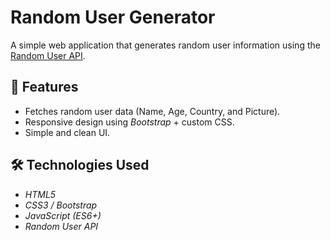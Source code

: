 # Random User Generator

A simple web application that generates random user information using the [Random User API](https://randomuser.me/).

## 🚀 Features
- Fetches random user data (Name, Age, Country, and Picture).
- Responsive design using *Bootstrap* + custom CSS.
- Simple and clean UI.

## 🛠 Technologies Used
- *HTML5*
- *CSS3 / Bootstrap*
- *JavaScript (ES6+)*
- *Random User API*
